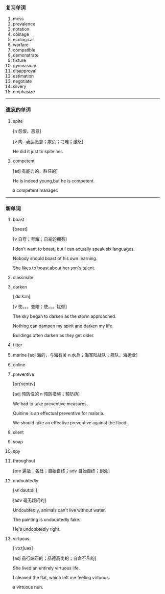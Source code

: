 ### 复习单词

1. mess
2. prevalence
3. notation
4. coinage
5. ecological
6. warfare
7. compatible
8. demonstrate
9. fixture
10. gymnasium
11. disapproval
12. estimation
13. negotiate
14. silvery
15. emphasize

------

### 遗忘的单词

1. spite

   [n 怨恨，恶意]

   [v 向...表达恶意；欺负；刁难；激怒]

   He did it just to spite her.

2. competent

   [adj 有能力的，胜任的]

   He is indeed young,but he is competent.

   a competent manager.

------

### 新单词

1. boast

   [bəʊst]

   [v 自夸；夸耀；自豪的拥有]

   I don't want to boast, but i can actually speak six languages.

   Nobody should boast of his own learning.

   She likes to boast about her son's talent.

2. classmate

3. darken

   [ˈdɑːkən]

   [v 使。。。变暗；使。。。忧郁]

   The sky began to darken as the storm approached.

   Nothing can dampen my spirit and darken my life.

   Buildings often darken as they get older.

4. filter

5. marine [adj 海的，与海有关 n 水兵；海军陆战队；舰队，海运业]

6. online

7. preventive

   [prɪˈventɪv]

   [adj 预防性的   n 预防措施；预防药]

   We had to take preventive measures.

   Quinine is an effectual preventive for malaria.

   We should take an effective preventive against the flood.

8. silent

9. soap

10. spy

11. throughout

    [pre 遍及；各处；自始自终；adv 自始自终；到处]

12. undoubtedly

    [ʌnˈdaʊtɪdli]

    [adv 毫无疑问的]

    Undoubtedly, animals can't live without water.

    The painting is undoubtedly fake.

    He's undoubtedly right.

13. virtuous

    [ˈvɜːtʃuəs]

    [adj 品行端正的；品德高尚的；自命不凡的]

    She lived an entirely virtuous life.

    I cleaned the flat, which left me feeling virtuous.

    a virtuous nun.